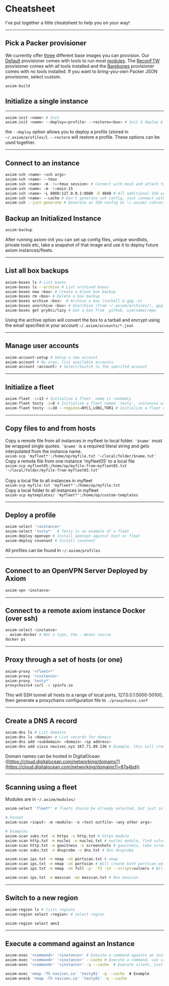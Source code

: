 # Cheatsheet

I've put together a little cheatsheet to help you on your way!

---

## Pick a Packer provisioner
We currently offer [three](https://github.com/pry0cc/axiom/tree/master/images/provisioners) different base images you can provision. Our [Default](https://github.com/pry0cc/axiom/blob/master/images/provisioners/full.json) provisioner comes with tools to run most [modules](https://github.com/pry0cc/axiom/tree/master/modules). The [ReconFTW](https://github.com/pry0cc/axiom/blob/master/images/provisioners/reconftw.json) provisioner comes with all tools installed and the [Barebones](https://github.com/pry0cc/axiom/blob/master/images/provisioners/barebones.json) provisioner comes with no tools installed. If you want to bring-you-own Packer JSON provisioner, select custom.
```
axiom-build
```
## Initialize a single instance

---

```bash
axiom-init <name> # Init
axiom-init <name> --deploy=<profile> --restore=<box> # Init & deploy & restore
```

the `--deploy` option allows you to deploy a profile (stored in `~/.axiom/profiles/`). `--restore` will restore a profile. These options can be used together.

---

## Connect to an instance

```bash
axiom-ssh <name> <ssh args>
axiom-ssh <name> --tmux
axiom-ssh <name> -m -t=<tmux session> # Connect with mosh and attach to tmux session
axiom-ssh <name> -m -t=main-15
axiom-ssh <name> -L 8080:127.0.0.1:8080 -D 4040 # All additional SSH args are passed to SSH
axiom-ssh <name> --cache # Don't generate ssh config, just connect with cache
axiom-ssh --just-generate # Generate an SSH config at ~/.axiom/.sshconfig
```

## Backup an Initialized Instance

```bash
axiom-backup 
```

After running axiom-init you can set up config files, unique wordlists, private tools etc, take a snapshot of that image and use it to deploy future axiom instances/fleets. 

---

## List all box backups

```bash
axiom-boxes ls # List boxes
axiom-boxes ls --archive # List archived boxes
axiom-boxes new <box> # Create a blank box backup
axiom-boxes rm <box> # Delete a box backup 
axiom-boxes archive <box>  # Archive a box (tarball & gpg -e)
axiom-boxes unarchive <box> # Unarchive (from ~/.axiom/archives/), gpg decrypts
axiom-boxes get pry0cc/lazy # Get a box from  github, username/repo
```

Using the archive option will convert the box to a tarball and encrypt using the email specified in your account `~/.axiom/accounts/*.json`

---

## Manage user accounts

```bash
axiom-account-setup # Setup a new account
axiom-account # No args, list available accounts
axiom-account <account> # Select/Switch to the specifed account
```

---

## Initialize a fleet

```bash
axiom-fleet -i=13 # Initialize a fleet, name it randomly
axiom-fleet testy -i=8 # Initialize a fleet named 'testy', instances will be named, testy01, test02 etc
axiom-fleet testy -i=10 --regions=NYC1,LON1,TOR1 # Initialize a fleet using round-robin region distribution  
```

---

## Copy files to and from hosts

Copy a remote file from all instances in myfleet to local folder. `'$name'` must be wrapped single quotes. `'$name'` is a required literal string and gets interpolated from the instance name. <br>
```axiom-scp 'myfleet*':/home/op/myfile.txt '~/local/folder/$name.txt' ``` <br>
Copy a remote file from one instance 'myfleet05' to a local file <br>
```axiom-scp myfleet05:/home/op/myfile-from-myfleet05.txt '~/local/folder/myfile-from-myfleet05.txt' ```  <br>   
Copy a local file to all instances in myfleet  <br> 
```axiom-scp myfile.txt 'myfleet*':/home/op/myfile.txt ``` <br> 
Copy a local folder to all instances in myfleet <br>
```axiom-scp mytemplates/ 'myfleet*':/home/op/custom-templates ``` <br>


---

## Deploy a profile

```bash
axiom-select '<instance>'
axiom-select 'testy*'  # Testy is an example of a fleet
axiom-deploy openvpn # Install openvpn against host or fleet
axiom-deploy covenant # Install covenent
```

All profiles can be found in `~/.axiom/profiles`

---

## Connect to an OpenVPN Server Deployed by Axiom

```bash
axiom-vpn <instance>
```

---

## Connect to a remote axiom instance Docker (over ssh)

```bash
axiom-select <instance>
. axiom-docker # Not a typo, the . means source
docker ps
```

---

## Proxy through a set of hosts (or one)

```bash
axiom-proxy '<fleet>*'
axiom-proxy '<instance>'
axiom-proxy 'testy*'
proxychains4 curl -s ipinfo.io
```

This will SSH tunnel all hosts to a range of  local ports, 127.0.0.1:5000-50100, then generate a proxychains configuration file to `./proxychains.conf`

---

## Create a DNS A record

```bash
axiom-dns ls # List domains
axiom-dns ls <domain> # List records for domain
axiom-dns add <subdomain> <domain> <ip address>
axiom-dns add cisco navisec.xyz 167.71.89.136 # Example, this will create a record cisco.navisec.xyz pointing to 167.71.89.136 
```

Domain names can be hosted in DigitalOcean ([https://cloud.digitalocean.com/networking/domains?](https://cloud.digitalocean.com/networking/domains?i=87a4bd))

---

## Scanning using a fleet

Modules are in `~/.axiom/modules/`

```bash
axiom-select 'fleet*' # fleets should be already selected, but just in case, select can be a good idea

# Format
axiom-scan <input> -m <module> -o <text outfile> <any other args>

# Examples
axiom-scan subs.txt -m httpx -o http.txt # httpx module
axiom-scan http.txt -m nuclei -o nuclei.txt # nuclei module, find vulns
axiom-scan http.txt -m gowitness -o screenshots # gowitness, take screenshots
axiom-scan subs.txt -m dnsprobe -o dns.txt # Run dnsprobe

axiom-scan ips.txt -m nmap -oG portscan.txt # nmap
axiom-scan ips.txt -m nmap -oX portscan # Will create both portscan.xml & portscan.html
axiom-scan ips.txt -m nmap -oX full -p- -T5 -sV --script=vulners # Will create full.xml, will pass all args to nmap command

axiom-scan ips.txt -m masscan -oG masscan.txt # Run masscan
```

---

## Switch to a new region

```bash
axiom-region ls # lists regions
axiom-region select <region> # select region

axiom-region select ams2
```

---

## Execute a command against an Instance

```bash
axiom-exec '<command>' '<instance>' # Execute a command against an instance
axiom-exec '<command>' '<instance>' --cache # Execute a command, use cached connection
axiom-exec '<command>' '<instance>' -q --cache  # Execute silent, just show command output

axiom-exec 'nmap -T5 navisec.io' 'testy01' -q --cache  # Example
axiom-execb 'nmap -T5 navisec.io' 'testy01' -q --cache
```
